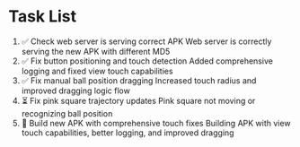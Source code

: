 # Task List

1. ✅ Check web server is serving correct APK
Web server is correctly serving the new APK with different MD5
2. ✅ Fix button positioning and touch detection
Added comprehensive logging and fixed view touch capabilities
3. ✅ Fix manual ball position dragging
Increased touch radius and improved dragging logic flow
4. ⏳ Fix pink square trajectory updates
Pink square not moving or recognizing ball position
5. 🔄 Build new APK with comprehensive touch fixes
Building APK with view touch capabilities, better logging, and improved dragging


